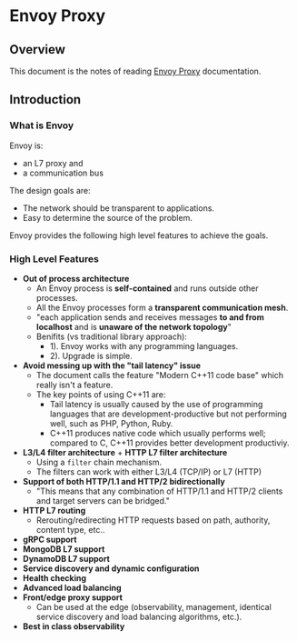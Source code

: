 # Envoy Proxy

## Overview

This document is the notes of reading [Envoy Proxy](https://www.envoyproxy.io/docs/envoy/latest/) documentation.

## Introduction

### What is Envoy

Envoy is:

- an L7 proxy and
- a communication bus

The design goals are:

- The network should be transparent to applications.
- Easy to determine the source of the problem.

Envoy provides the following high level features to achieve the goals.

### High Level Features

- **Out of process architecture**
  - An Envoy process is **self-contained** and runs outside other processes.
  - All the Envoy processes form a **transparent communication mesh**.
  - "each application sends and receives messages **to and from localhost** and is **unaware of the network topology**"
  - Benifits (vs traditional library approach):
    - 1). Envoy works with any programming languages.
    - 2). Upgrade is simple.
- **Avoid messing up with the "tail latency" issue**
  - The document calls the feature "Modern C++11 code base" which really isn't a feature.
  - The key points of using C++11 are:
    - Tail latency is usually caused by the use of programming languages that are development-productive but not performing well, such as PHP, Python, Ruby.
    - C++11 produces native code which usually performs well; compared to C, C++11 provides better development productiviy.
- **L3/L4 filter architecture** + **HTTP L7 filter architecture**
  - Using a `filter` chain mechanism.
  - The filters can work with either L3/L4 (TCP/IP) or L7 (HTTP)
- **Support of both HTTP/1.1 and HTTP/2 bidirectionally**
  - "This means that any combination of HTTP/1.1 and HTTP/2 clients and target servers can be bridged."
- **HTTP L7 routing**
  - Rerouting/redirecting HTTP requests based on path, authority, content type, etc..
- **gRPC support**
- **MongoDB L7 support**
- **DynamoDB L7 support**
- **Service discovery and dynamic configuration**
- **Health checking**
- **Advanced load balancing**
- **Front/edge proxy support**
  - Can be used at the edge (observability, management, identical service discovery and load balancing algorithms, etc.).
- **Best in class observability**
